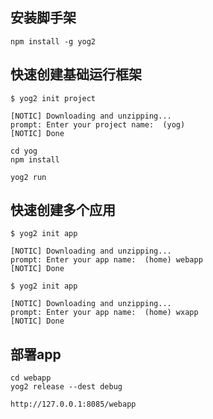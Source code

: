 ## 安装脚手架

```
npm install -g yog2
```

## 快速创建基础运行框架

```
$ yog2 init project

[NOTIC] Downloading and unzipping...
prompt: Enter your project name:  (yog)
[NOTIC] Done

cd yog
npm install

yog2 run
```

## 快速创建多个应用

```
$ yog2 init app

[NOTIC] Downloading and unzipping...
prompt: Enter your app name:  (home) webapp
[NOTIC] Done
```

```
$ yog2 init app

[NOTIC] Downloading and unzipping...
prompt: Enter your app name:  (home) wxapp
[NOTIC] Done
```

## 部署app

```
cd webapp
yog2 release --dest debug

http://127.0.0.1:8085/webapp
```
